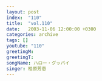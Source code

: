 ```yaml
---
layout: post
index:  "110"
title:  "vol.110"
date:   2003-11-06 12:00:00 +0300
categories: archive
tags: []
youtube: "110"
greetingM: 
greetingT: 
songName: ハロー・グッバイ
singer: 柏原芳恵
---
```

